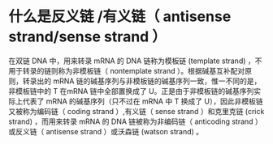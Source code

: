 # 什么是反义链 /有义链（ antisense strand/sense strand ）

在双链 DNA 中，用来转录 mRNA 的 DNA 链称为模板链 (template strand) ，不用于转录的链则称为非模板链（ nontemplate strand ）。根据碱基互补配对原则，转录出的 mRNA 链的碱基序列与非模板链的碱基序列一致，惟一不同的是，非模板链中的 T 在mRNA 链中全部置换成了 U。正是由于非模板链的碱基序列实际上代表了 mRNA 的碱基序列（只不过在 mRNA 中 T 换成了 U），因此非模板链又被称为编码链（ coding strand ）,有义链（ sense strand ）和克里克链 (crick strand) ，而用来转录 mRNA 的 DNA 链被称为非编码链（ anticoding strand ）或反义链（ antisense strand ）或沃森链 (watson strand) 。